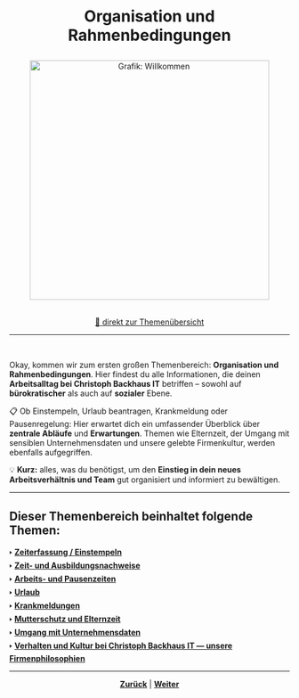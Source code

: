 # <p align="center">Organisation und Rahmenbedingungen</p>

<div align="center">
  <img src="https://github.com/user-attachments/assets/e9ba209e-c3d1-4cd1-bcbf-f91f38973a1a"
       alt="Grafik: Willkommen"
       width="430" />
</div>

<br>

<p align="center"><a href="#dieser-themenbereich-beinhaltet-folgende-themen">🚀 direkt zur Themenübersicht</a></p>

--- 
<br>

Okay, kommen wir zum ersten großen Themenbereich: **Organisation und Rahmenbedingungen**. Hier findest du alle Informationen, die deinen **Arbeitsalltag bei Christoph Backhaus IT** betriffen – sowohl auf **bürokratischer** als auch auf **sozialer** Ebene.

📋 Ob Einstempeln, Urlaub beantragen, Krankmeldung oder Pausenregelung: Hier erwartet dich ein umfassender Überblick über **zentrale Abläufe** und **Erwartungen**. Themen wie Elternzeit, der Umgang mit sensiblen Unternehmensdaten und unsere gelebte Firmenkultur, werden ebenfalls aufgegriffen. 

💡 **Kurz:** alles, was du benötigst, um den **Einstieg in dein neues Arbeitsverhältnis und Team** gut organisiert und informiert zu bewältigen.

---

**Dieser Themenbereich beinhaltet folgende Themen:**
---

🢒 [**Zeiterfassung / Einstempeln**](/docs/01-organisation/01-zeiterfassung/README.md) </br>
🢒 [**Zeit- und Ausbildungsnachweise**](/docs/01-organisation/02-zeit_und_ausbildungsnachweise/README.md) </br>
🢒 [**Arbeits- und Pausenzeiten**](/docs/01-organisation/03-arbeits_und_pausenzeiten/README.md)</br>
🢒 [**Urlaub**](/docs/01-organisation/04-urlaub/README.md) </br>
🢒 [**Krankmeldungen**](/docs/01-organisation/05-krankmeldungen/README.md) </br>
🢒 [**Mutterschutz und Elternzeit**](/docs/01-organisation/06-mutterschutz_und_elternzeit/README.md) </br>
🢒 [**Umgang mit Unternehmensdaten**](/docs/01-organisation/07-datenschutz/README.md) </br>
🢒 [**Verhalten und Kultur bei Christoph Backhaus IT — unsere Firmenphilosophien**](/docs/01-organisation/08-firmenphilosophie/README.md) </br>

---
<p align="center">
<a href="/docs/00-willkommen/README.md"><strong>Zurück</strong></a> | 
<a href="/docs/00-willkommen/02-starterpack/README.md"><strong>Weiter</strong></a>
</p>